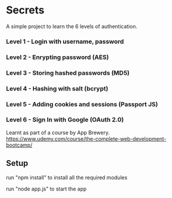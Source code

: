 # Secrets

A simple project to learn the 6 levels of authentication.

### Level 1 - Login with username, password

### Level 2 - Enrypting password (AES)

### Level 3 - Storing hashed passwords (MD5)

### Level 4 - Hashing with salt (bcrypt)

### Level 5 - Adding cookies and sessions (Passport JS)

### Level 6 - Sign In with Google (OAuth 2.0)

Learnt as part of a course by App Brewery.
https://www.udemy.com/course/the-complete-web-development-bootcamp/

## Setup

run "npm install" to install all the required modules

run "node app.js" to start the app
